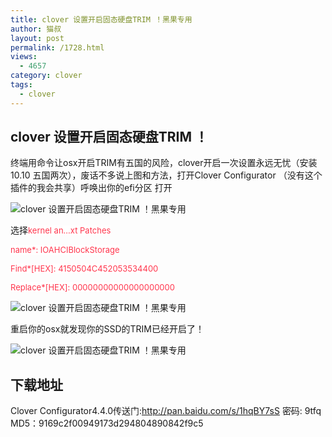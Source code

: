 ```yaml
---
title: clover 设置开启固态硬盘TRIM ！黑果专用
author: 猫叔
layout: post
permalink: /1728.html
views:
  - 4657
category: clover
tags:
  - clover
---
```

## clover 设置开启固态硬盘TRIM ！

终端用命令让osx开启TRIM有五国的风险，clover开启一次设置永远无忧（安装10.10 五国两次），废话不多说上图和方法，打开Clover Configurator （没有这个插件的我会共享）呼唤出你的efi分区 打开

![clover 设置开启固态硬盘TRIM ！黑果专用][1]

<span style="background-color: #ffffff;">选择</span><span style="font-size: 13px;"><span style="background-color: #ffffff;"><span style="color: #ff354c;">kernel an…xt Patches</span></span></span>

<span style="font-size: 13px;"><span style="background-color: #ffffff;"><span style="color: #ff354c;">name*: IOAHCIBlockStorage</span></span></span>

<span style="font-size: 13px;"><span style="background-color: #ffffff;"><span style="color: #ff354c;">Find*[HEX]: 4150504C452053534400</span></span></span>

<span style="font-size: 13px;"><span style="background-color: #ffffff;"><span style="color: #ff354c;">Replace*[<span style="color: #ff354c; font-size: 13px;">HEX</span>]: 00000000000000000000</span></span></span>

![clover 设置开启固态硬盘TRIM ！黑果专用][2]

重启你的osx就发现你的SSD的TRIM已经开启了！

![clover 设置开启固态硬盘TRIM ！黑果专用][3]

## 下载地址

Clover Configurator4.4.0传送门:<http://pan.baidu.com/s/1hqBY7sS> 密码: 9tfq
MD5：9169c2f00949173d294804890842f9c5


 [1]: http://cache.maoshu.cc//wp-content/uploads/sinapicv2-backup/1728-ww4-large-005V4vEUjw1env6fu05xnj30go098wfv.jpg
 [2]: http://cache.maoshu.cc//wp-content/uploads/sinapicv2-backup/1728-ww3-large-005V4vEUjw1env6g0r90zj30go098myn.jpg
 [3]: http://cache.maoshu.cc//wp-content/uploads/sinapicv2-backup/1728-ww1-large-005V4vEUjw1env6gbhjd8j30go0dhq52.jpg


